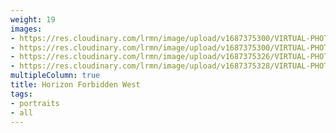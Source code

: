 ```yaml
---
weight: 19
images:
- https://res.cloudinary.com/lrmn/image/upload/v1687375300/VIRTUAL-PHOTOGRAPHY/hfw/lrmn-aloy_42_zue8xn.jpg
- https://res.cloudinary.com/lrmn/image/upload/v1687375300/VIRTUAL-PHOTOGRAPHY/hfw/lrmn-aloy_41_flyvkf.jpg
- https://res.cloudinary.com/lrmn/image/upload/v1687375326/VIRTUAL-PHOTOGRAPHY/hfw/lrmn-aloy_92_imjs4l.jpg
- https://res.cloudinary.com/lrmn/image/upload/v1687375328/VIRTUAL-PHOTOGRAPHY/hfw/lrmn-aloy_93_thd6nd.jpg
multipleColumn: true
title: Horizon Forbidden West
tags:
- portraits
- all
---
```

